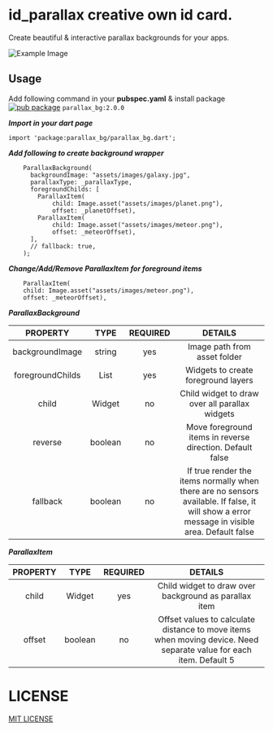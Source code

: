 # id_parallax creative own id card.
Create beautiful & interactive parallax backgrounds for your apps.

  

![Example Image](https://github.com/kumar-aakash86/parallax_bg/blob/master/screenshots/samplffffe.gif)



## Usage
Add following command in your **pubspec.yaml** & install package
[![pub package](https://img.shields.io/badge/pub-v2.0.0-blue)](https://pub.dev/packages/parallax_bg)
`parallax_bg:2.0.0`
    

_**Import in your dart page**_
```
import 'package:parallax_bg/parallax_bg.dart';
```  

_**Add following to create background wrapper**_
``` 
    ParallaxBackground(
      backgroundImage: "assets/images/galaxy.jpg",
      parallaxType: _parallaxType,
      foregroundChilds: [
        ParallaxItem(
            child: Image.asset("assets/images/planet.png"),
            offset: _planetOffset),
        ParallaxItem(
            child: Image.asset("assets/images/meteor.png"),
            offset: _meteorOffset),
      ],
      // fallback: true,
    );
```

_**Change/Add/Remove ParallaxItem for foreground items**_
```
    ParallaxItem(
    child: Image.asset("assets/images/meteor.png"),
    offset: _meteorOffset),
```
   
      


_**ParallaxBackground**_   
   

|     PROPERTY     |        TYPE        | REQUIRED |                                                                   DETAILS                                                                    |
| :--------------: | :----------------: | :------: | :------------------------------------------------------------------------------------------------------------------------------------------: |
| backgroundImage  |       string       |   yes    |                                                         Image path from asset folder                                                         |
| foregroundChilds | List<ParallaxItem> |   yes    |                                                     Widgets to create foreground layers                                                      |
|      child       |       Widget       |    no    |                                                Child widget to draw over all parallax widgets                                                |
|     reverse      |      boolean       |    no    |                                          Move foreground items in reverse direction. Default false                                           |
|     fallback     |      boolean       |    no    | If true render the items normally when there are no sensors available. If false, it will show a error message in visible area. Default false |


_**ParallaxItem**_   
   
   | PROPERTY |  TYPE   | REQUIRED |                                                      DETAILS                                                       |
   | :------: | :-----: | :------: | :----------------------------------------------------------------------------------------------------------------: |
   |  child   | Widget  |   yes    |                               Child widget to draw over background as parallax item                                |
   |  offset  | boolean |    no    | Offset values to calculate distance to move items when moving device. Need separate value for each item. Default 5 |




# LICENSE
[MIT LICENSE](https://github.com/kumar-aakash86/parallax_bg/blob/master/LICENSE)
